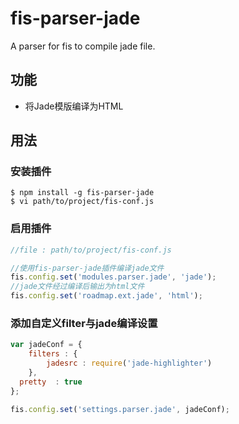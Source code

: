fis-parser-jade
===============

A parser for fis to compile jade file.

## 功能

 - 将Jade模版编译为HTML

## 用法

### 安装插件

    $ npm install -g fis-parser-jade
    $ vi path/to/project/fis-conf.js

### 启用插件

```javascript
//file : path/to/project/fis-conf.js

//使用fis-parser-jade插件编译jade文件
fis.config.set('modules.parser.jade', 'jade');
//jade文件经过编译后输出为html文件
fis.config.set('roadmap.ext.jade', 'html');
```

### 添加自定义filter与jade编译设置

```javascript
var jadeConf = {
	filters : {
		jadesrc : require('jade-highlighter')
	},
  pretty  : true
};

fis.config.set('settings.parser.jade', jadeConf);
```